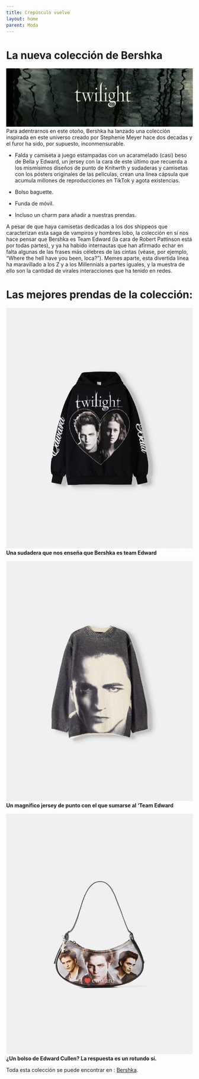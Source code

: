 ```yaml
---
title: Crepúsculo vuelve
layout: home
parent: Moda
---
```

# La nueva colección de Bershka #
![header](https://github.com/ainaramc/ainaramc.github.io/blob/main/foto1.jpg?raw=true)
Para adentrarnos en este otoño, Bershka ha lanzado una colección inspirada en este universo creado por Stephenie Meyer hace dos decadas y el furor ha sido, por supuesto, inconmensurable.

- Falda y camiseta a juego estampadas con un acaramelado (casi) beso de Bella y Edward, un jersey con la cara de este último que recuerda a los mismísimos diseños de punto de Knitwrth y sudaderas y camisetas con los pósters originales de las películas, 
crean una línea cápsula que acumula millones de reproducciones en TikTok y agota existencias. 

- Bolso baguette.
- Funda de móvil.
- Incluso un charm para añadir a nuestras prendas.

A pesar de que haya camisetas dedicadas a los dos shippeos que caracterizan esta saga de vampiros y hombres lobo, 
la colección en sí nos hace pensar que Bershka es Team Edward (la cara de Robert Pattinson está por todas partes), y ya ha habido internautas que han afirmado echar en falta
algunas de las frases más célebres de las cintas (véase, por ejemplo, “Where the hell have you been, loca?”). Memes aparte, esta divertida línea ha maravillado a los Z y a los Millennials a partes iguales, 
y la muestra de ello son la cantidad de virales interacciones que ha tenido en redes.

# Las mejores prendas de la colección:
![Sudadera](https://github.com/ainaramc/ainaramc.github.io/blob/main/CREPUSCULO/SUDADERA.jpg?raw=true)
**Una sudadera que nos enseña que Bershka es team Edward**

![Jersey](https://github.com/ainaramc/ainaramc.github.io/blob/main/CREPUSCULO/JERSEY.jpg?raw=true)
**Un magnífico jersey de punto con el que sumarse al ‘Team Edward**

![Bolso](https://github.com/ainaramc/ainaramc.github.io/blob/main/CREPUSCULO/BOLSO.jpg?raw=true)
**¿Un bolso de Edward Cullen? La respuesta es un rotundo sí.**

Toda esta colección se puede encontrar en :  [Bershka](https://www.bershka.com/es/mujer/ropa/twilight-c1010767984.html).
